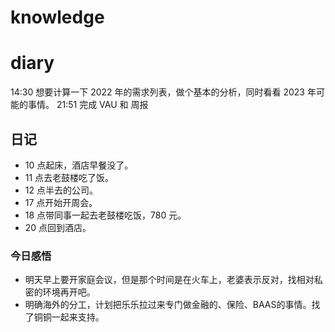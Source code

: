 # knowledge


# diary

14:30 想要计算一下 2022 年的需求列表，做个基本的分析，同时看看 2023 年可能的事情。
21:51 完成 VAU 和 周报

## 日记
- 10 点起床，酒店早餐没了。
- 11 点去老鼓楼吃了饭。
- 12 点半去的公司。
- 17 点开始开周会。
- 18 点带同事一起去老鼓楼吃饭，780 元。
- 20 点回到酒店。
### 今日感悟
- 明天早上要开家庭会议，但是那个时间是在火车上，老婆表示反对，找相对私密的环境再开吧。
- 明确海外的分工，计划把乐乐拉过来专门做金融的、保险、BAAS的事情。找了铜铜一起来支持。

